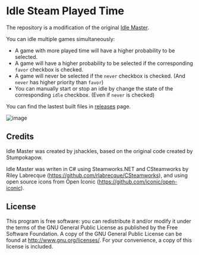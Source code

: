 Idle Steam Played Time
======================

The repository is a modification of the original [Idle Master](https://github.com/jshackles/idle_master). 

You can idle multiple games simultaneously:
* A game with more played time will have a higher probability to be selected. 
* A game will have a higher probability to be selected if the corresponding `favor` checkbox is checked. 
* A game will never be selected if the `never` checkbox is checked. (And `never` has higher priority than `favor`)
* You can manually start or stop an idle by change the state of the corresponding `idle` checkbox. (Even if `never` is checked)

You can find the lastest built files in [releases](https://github.com/CyberZHG/Idle-Steam-Played-Time/releases) page.

![image](https://cloud.githubusercontent.com/assets/853842/11624217/3a42dcb0-9d0d-11e5-9d37-4b17309072cd.png)

Credits
-------

Idle Master was created by jshackles, based on the original code created by Stumpokapow.

Idle Master was writen in C# using Steamworks.NET and CSteamworks by Riley Labrecque (https://github.com/rlabrecque/CSteamworks), and using open source icons from Open Iconic (https://github.com/iconic/open-iconic).

License
-------

This program is free software: you can redistribute it and/or modify it under the terms of the GNU General Public License as published by the Free Software Foundation.  A copy of the GNU General Public License can be found at http://www.gnu.org/licenses/.  For your convenience, a copy of this license is included.
